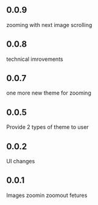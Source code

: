 ## 0.0.9
zooming with next image scrolling

## 0.0.8
technical imrovements

## 0.0.7
one more new theme for zooming

## 0.0.5
Provide 2 types of theme to user

## 0.0.2
UI changes

## 0.0.1
Images zoomin zoomout fetures
